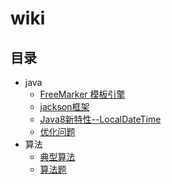 # wiki

## 目录

* java
  * [FreeMarker 模板引擎](https://github.com/yangshuting1/wiki/blob/master/java/FreeMarker%20%E6%A8%A1%E6%9D%BF%E5%BC%95%E6%93%8E.md)
  * [jackson框架](https://github.com/yangshuting1/wiki/blob/master/java/jackson%E6%A1%86%E6%9E%B6.md)
  * [Java8新特性--LocalDateTime](https://github.com/yangshuting1/wiki/blob/master/java/Java8%E6%96%B0%E7%89%B9%E6%80%A7--LocalDateTime.md)
  * [优化问题](https://github.com/yangshuting1/wiki/blob/master/java/%E4%BC%98%E5%8C%96%E9%97%AE%E9%A2%98.md)
* 算法
  * [典型算法](https://github.com/yangshuting1/wiki/blob/master/%E7%AE%97%E6%B3%95/%E5%85%B8%E5%9E%8B%E7%AE%97%E6%B3%95.md)
  * [算法题](https://github.com/yangshuting1/wiki/blob/master/%E7%AE%97%E6%B3%95/%E7%AE%97%E6%B3%95%E9%A2%98.md)
